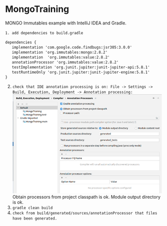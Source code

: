 # MongoTraining

MONGO Immutables example with IntelliJ IDEA and Gradle.

`1. add dependencies to build.gradle
`
```
dependencies {
   implementation 'com.google.code.findbugs:jsr305:3.0.0'
   implementation 'org.immutables:mongo:2.8.2'
   implementation  'org.immutables:value:2.8.2'
   annotationProcessor 'org.immutables:value:2.8.2'
   testImplementation 'org.junit.jupiter:junit-jupiter-api:5.8.1'
   testRuntimeOnly 'org.junit.jupiter:junit-jupiter-engine:5.8.1'
}
```
2. `check that IDE annotation processing is on:
File -> Settings -> Build, Execution, Deployment -> Annotation processing:
`
![img.png](img.png)
Obtain processors from project classpath is ok.
Module output directory is ok.
3. `gradle clean build`
4. `check from build/generated/sources/annotationProcessor that files have been generated.`
